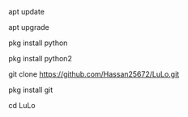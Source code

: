 apt update

apt upgrade

pkg install python

pkg install python2

git clone https://github.com/Hassan25672/LuLo.git

pkg install git

cd LuLo
